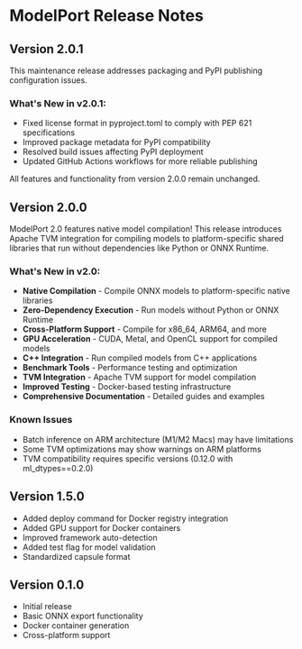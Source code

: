 # ModelPort Release Notes

## Version 2.0.1

This maintenance release addresses packaging and PyPI publishing configuration issues.

### What's New in v2.0.1:
- Fixed license format in pyproject.toml to comply with PEP 621 specifications
- Improved package metadata for PyPI compatibility
- Resolved build issues affecting PyPI deployment
- Updated GitHub Actions workflows for more reliable publishing

All features and functionality from version 2.0.0 remain unchanged.

## Version 2.0.0

ModelPort 2.0 features native model compilation! This release introduces Apache TVM integration for compiling models to platform-specific shared libraries that run without dependencies like Python or ONNX Runtime.

### What's New in v2.0:
- **Native Compilation** - Compile ONNX models to platform-specific native libraries
- **Zero-Dependency Execution** - Run models without Python or ONNX Runtime
- **Cross-Platform Support** - Compile for x86_64, ARM64, and more
- **GPU Acceleration** - CUDA, Metal, and OpenCL support for compiled models
- **C++ Integration** - Run compiled models from C++ applications
- **Benchmark Tools** - Performance testing and optimization
- **TVM Integration** - Apache TVM support for model compilation
- **Improved Testing** - Docker-based testing infrastructure
- **Comprehensive Documentation** - Detailed guides and examples

### Known Issues
- Batch inference on ARM architecture (M1/M2 Macs) may have limitations
- Some TVM optimizations may show warnings on ARM platforms
- TVM compatibility requires specific versions (0.12.0 with ml_dtypes==0.2.0)

## Version 1.5.0

- Added deploy command for Docker registry integration
- Added GPU support for Docker containers
- Improved framework auto-detection
- Added test flag for model validation
- Standardized capsule format

## Version 0.1.0

- Initial release
- Basic ONNX export functionality
- Docker container generation
- Cross-platform support 